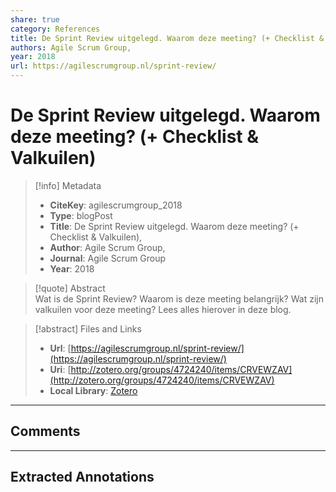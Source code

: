 ```yaml
---
share: true
category: References
title: De Sprint Review uitgelegd. Waarom deze meeting? (+ Checklist & Valkuilen)
authors: Agile Scrum Group,
year: 2018
url: https://agilescrumgroup.nl/sprint-review/
---
```

  
# De Sprint Review uitgelegd. Waarom deze meeting? (+ Checklist & Valkuilen)  
  
> [!info] Metadata  
> - **CiteKey**: agilescrumgroup_2018  
> - **Type**: blogPost  
> - **Title**: De Sprint Review uitgelegd. Waarom deze meeting? (+ Checklist & Valkuilen),   
> - **Author**: Agile Scrum Group,  
> - **Journal**: Agile Scrum Group   
> - **Year**: 2018   
  
> [!quote] Abstract  
> Wat is de Sprint Review? Waarom is deze meeting belangrijk? Wat zijn valkuilen voor deze meeting? Lees alles hierover in deze blog.  
  
> [!abstract] Files and Links  
> - **Url**: [https://agilescrumgroup.nl/sprint-review/](https://agilescrumgroup.nl/sprint-review/)  
> - **Uri**: [http://zotero.org/groups/4724240/items/CRVEWZAV](http://zotero.org/groups/4724240/items/CRVEWZAV)  
> - **Local Library**: [Zotero]((zotero://select/groups/4724240/items/CRVEWZAV))  
  
----  
  
## Comments  
  
  
  
----  
  
## Extracted Annotations  
  
